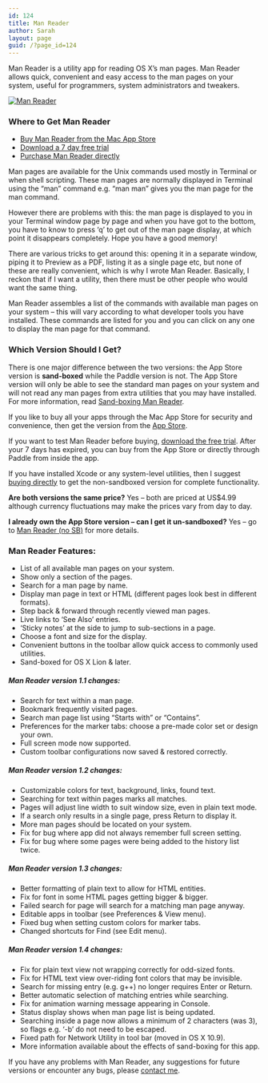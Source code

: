 ```yaml
---
id: 124
title: Man Reader
author: Sarah
layout: page
guid: /?page_id=124
---
```

Man Reader is a utility app for reading OS X&#8217;s man pages. Man Reader allows quick, convenient and easy access to the man pages on your system, useful for programmers, system administrators and tweakers.

[![][1]][2]

### Where to Get Man Reader

  * [Buy Man Reader from the Mac App Store][3]
  * [Download a 7 day free trial][4]
  * [Purchase Man Reader directly][5]

Man pages are available for the Unix commands used mostly in Terminal or when shell scripting. These man pages are normally displayed in Terminal using the &#8220;man&#8221; command e.g. &#8220;man man&#8221; gives you the man page for the man command.

However there are problems with this: the man page is displayed to you in your Terminal window page by page and when you have got to the bottom, you have to know to press &#8216;q&#8217; to get out of the man page display, at which point it disappears completely. Hope you have a good memory!

There are various tricks to get around this: opening it in a separate window, piping it to Preview as a PDF, listing it as a single page etc, but none of these are really convenient, which is why I wrote Man Reader. Basically, I reckon that if I want a utility, then there must be other people who would want the same thing.

Man Reader assembles a list of the commands with available man pages on your system &#8211; this will vary according to what developer tools you have installed. These commands are listed for you and you can click on any one to display the man page for that command.

### Which Version Should I Get?

There is one major difference between the two versions: the App Store version is **sand-boxed** while the Paddle version is not. The App Store version will only be able to see the standard man pages on your system and will not read any man pages from extra utilities that you may have installed. For more information, read [Sand-boxing Man Reader][6].

If you like to buy all your apps through the Mac App Store for security and convenience, then get the version from the [App Store][3].

If you want to test Man Reader before buying, [download the free trial][4]. After your 7 days has expired, you can buy from the App Store or directly through Paddle from inside the app.

If you have installed Xcode or any system-level utilities, then I suggest [buying directly][5] to get the non-sandboxed version for complete functionality.

**Are both versions the same price?** Yes &#8211; both are priced at US$4.99 although currency fluctuations may make the prices vary from day to day.

**I already own the App Store version &#8211; can I get it un-sandboxed?** Yes &#8211; go to [Man Reader (no SB)][7] for more details.

### Man Reader Features:

  * List of all available man pages on your system.
  * Show only a section of the pages.
  * Search for a man page by name.
  * Display man page in text or HTML (different pages look best in different formats).
  * Step back & forward through recently viewed man pages.
  * Live links to &#8216;See Also&#8217; entries.
  * &#8216;Sticky notes&#8217; at the side to jump to sub-sections in a page.
  * Choose a font and size for the display.
  * Convenient buttons in the toolbar allow quick access to commonly used utilities.
  * Sand-boxed for OS X Lion & later.

##### Man Reader version 1.1 changes:

  * Search for text within a man page.
  * Bookmark frequently visited pages.
  * Search man page list using &#8220;Starts with&#8221; or &#8220;Contains&#8221;.
  * Preferences for the marker tabs: choose a pre-made color set or design your own.
  * Full screen mode now supported.
  * Custom toolbar configurations now saved & restored correctly.

##### Man Reader version 1.2 changes:

  * Customizable colors for text, background, links, found text.
  * Searching for text within pages marks all matches.
  * Pages will adjust line width to suit window size, even in plain text mode.
  * If a search only results in a single page, press Return to display it.
  * More man pages should be located on your system.
  * Fix for bug where app did not always remember full screen setting.
  * Fix for bug where some pages were being added to the history list twice.

##### Man Reader version 1.3 changes:

  * Better formatting of plain text to allow for HTML entities.
  * Fix for font in some HTML pages getting bigger & bigger.
  * Failed search for page will search for a matching man page anyway.
  * Editable apps in toolbar (see Preferences & View menu).
  * Fixed bug when setting custom colors for marker tabs.
  * Changed shortcuts for Find (see Edit menu).

##### Man Reader version 1.4 changes:

  * Fix for plain text view not wrapping correctly for odd-sized fonts.
  * Fix for HTML text view over-riding font colors that may be invisible.
  * Search for missing entry (e.g. g++) no longer requires Enter or Return.
  * Better automatic selection of matching entries while searching.
  * Fix for animation warning message appearing in Console.
  * Status display shows when man page list is being updated.
  * Searching inside a page now allows a minimum of 2 characters (was 3), so flags e.g. &#8216;-b&#8217; do not need to be escaped.
  * Fixed path for Network Utility in tool bar (moved in OS X 10.9).
  * More information available about the effects of sand-boxing for this app.

If you have any problems with Man Reader, any suggestions for future versions or encounter any bugs, please [contact me][8].

 [1]: /wp-content/uploads/2012/04/MR_Start-300x187.png "Man Reader"
 [2]: /wp-content/uploads/2012/04/MR_Start.png
 [3]: http://itunes.apple.com/app/man-reader/id522583774?mt=12
 [4]: /manreader-paddle/ManReader.zip
 [5]: https://pay.paddle.com/checkout/490552
 [6]: /manreader-sandbox/
 [7]: /man-reader-no-sb/
 [8]: mailto:sarah@troz.net?subject=Man%20Reader